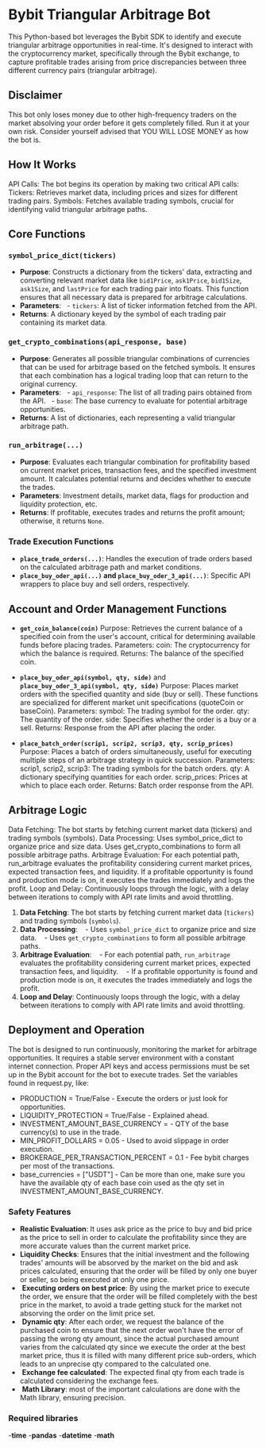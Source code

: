 # Bybit Triangular Arbitrage Bot

This Python-based bot leverages the Bybit SDK to identify and execute triangular arbitrage opportunities in real-time. It's designed to interact with the cryptocurrency market, specifically through the Bybit exchange, to capture profitable trades arising from price discrepancies between three different currency pairs (triangular arbitrage).

## Disclaimer
This bot only loses money due to other high-frequency traders on the market absolving your order before it gets completely filled. Run it at your own risk. Consider yourself advised that YOU WILL LOSE MONEY as how the bot is.

## How It Works

API Calls: The bot begins its operation by making two critical API calls:
Tickers: Retrieves market data, including prices and sizes for different trading pairs.
Symbols: Fetches available trading symbols, crucial for identifying valid triangular arbitrage paths.

## Core Functions

### `symbol_price_dict(tickers)`
- **Purpose**: Constructs a dictionary from the tickers' data, extracting and converting relevant market data like `bid1Price`, `ask1Price`, `bid1Size`, `ask1Size`, and `lastPrice` for each trading pair into floats. This function ensures that all necessary data is prepared for arbitrage calculations.
- **Parameters**:
  - `tickers`: A list of ticker information fetched from the API.
- **Returns**: A dictionary keyed by the symbol of each trading pair containing its market data.

### `get_crypto_combinations(api_response, base)`
- **Purpose**: Generates all possible triangular combinations of currencies that can be used for arbitrage based on the fetched symbols. It ensures that each combination has a logical trading loop that can return to the original currency.
- **Parameters**:
  - `api_response`: The list of all trading pairs obtained from the API.
  - `base`: The base currency to evaluate for potential arbitrage opportunities.
- **Returns**: A list of dictionaries, each representing a valid triangular arbitrage path.

### `run_arbitrage(...)`
- **Purpose**: Evaluates each triangular combination for profitability based on current market prices, transaction fees, and the specified investment amount. It calculates potential returns and decides whether to execute the trades.
- **Parameters**: Investment details, market data, flags for production and liquidity protection, etc.
- **Returns**: If profitable, executes trades and returns the profit amount; otherwise, it returns `None`.

### Trade Execution Functions
- **`place_trade_orders(...)`**: Handles the execution of trade orders based on the calculated arbitrage path and market conditions.
- **`place_buy_oder_api(...)` and `place_buy_oder_3_api(...)`**: Specific API wrappers to place buy and sell orders, respectively.

## Account and Order Management Functions

- **`get_coin_balance(coin)`**
Purpose: Retrieves the current balance of a specified coin from the user's account, critical for determining available funds before placing trades.
Parameters:
coin: The cryptocurrency for which the balance is required.
Returns: The balance of the specified coin.

- **`place_buy_oder_api(symbol, qty, side)`** and **`place_buy_oder_3_api(symbol, qty, side)`**
Purpose: Places market orders with the specified quantity and side (buy or sell). These functions are specialized for different market unit specifications (quoteCoin or baseCoin).
Parameters:
symbol: The trading symbol for the order.
qty: The quantity of the order.
side: Specifies whether the order is a buy or a sell.
Returns: Response from the API after placing the order.

- **`place_batch_order(scrip1, scrip2, scrip3, qty, scrip_prices)`**
Purpose: Places a batch of orders simultaneously, useful for executing multiple steps of an arbitrage strategy in quick succession.
Parameters:
scrip1, scrip2, scrip3: The trading symbols for the batch orders.
qty: A dictionary specifying quantities for each order.
scrip_prices: Prices at which to place each order.
Returns: Batch order response from the API.

## Arbitrage Logic

Data Fetching: The bot starts by fetching current market data (tickers) and trading symbols (symbols).
Data Processing:
Uses symbol_price_dict to organize price and size data.
Uses get_crypto_combinations to form all possible arbitrage paths.
Arbitrage Evaluation:
For each potential path, run_arbitrage evaluates the profitability considering current market prices, expected transaction fees, and liquidity.
If a profitable opportunity is found and production mode is on, it executes the trades immediately and logs the profit.
Loop and Delay: Continuously loops through the logic, with a delay between iterations to comply with API rate limits and avoid throttling. 

1. **Data Fetching**: The bot starts by fetching current market data (`tickers`) and trading symbols (`symbols`).
2. **Data Processing**:
   - Uses `symbol_price_dict` to organize price and size data.
   - Uses `get_crypto_combinations` to form all possible arbitrage paths.
3. **Arbitrage Evaluation**:
   - For each potential path, `run_arbitrage` evaluates the profitability considering current market prices, expected transaction fees, and liquidity.
   - If a profitable opportunity is found and production mode is on, it executes the trades immediately and logs the profit.
4. **Loop and Delay**: Continuously loops through the logic, with a delay between iterations to comply with API rate limits and avoid throttling.

## Deployment and Operation

The bot is designed to run continuously, monitoring the market for arbitrage opportunities. It requires a stable server environment with a constant internet connection. Proper API keys and access permissions must be set up in the Bybit account for the bot to execute trades.
Set the variables found in request.py, like: 
- PRODUCTION = True/False - Execute the orders or just look for opportunities.
- LIQUIDITY_PROTECTION = True/False - Explained ahead.
- INVESTMENT_AMOUNT_BASE_CURRENCY = - QTY of the base currency(s) to use in the trade.
- MIN_PROFIT_DOLLARS = 0.05 - Used to avoid slippage in order execution. 
- BROKERAGE_PER_TRANSACTION_PERCENT = 0.1 - Fee bybit charges per most of the transactions.
- base_currencies = ["USDT"] - Can be more than one, make sure you have the available qty of each base coin used as the qty set in INVESTMENT_AMOUNT_BASE_CURRENCY.

### Safety Features
- **Realistic Evaluation**: It uses ask price as the price to buy and bid price as the price to sell in order to calculate the profitability since they are more accurate values than the current market price.
- **Liquidity Checks**: Ensures that the initial investment and the following trades' amounts will be absorved by the market on the bid and ask prices calculated, ensuring that the order will be filled by only one buyer or seller, so being executed at only one price.
-  **Executing orders on best price**: By using the market price to execute the order, we ensure that the order will be filled completely with the best price in the market, to avoid a trade getting stuck for the market not absorving the order on the limit price set.
-  **Dynamic qty**: After each order, we request the balance of the purchased coin to ensure that the next order won't have the error of passing the wrong qty amount, since the actual purchased amount varies from the calculated qty since we execute the order at the best market price, thus it is filled with many different price sub-orders, which leads to an unprecise qty compared to the calculated one.
-  **Exchange fee calculated**: The expected final qty from each trade is calculated considering the exchange fees.
-  **Math Library**: most of the important calculations are done with the Math library, ensuring precision. 

### Required libraries
-**time**
-**pandas**
-**datetime**
-**math**
